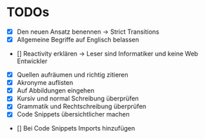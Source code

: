 # TODOs

- [x] Den neuen Ansatz benennen -> Strict Transitions
- [x] Allgemeine Begriffe auf Englisch belassen
- [] Reactivity erklären -> Leser sind Informatiker und keine Web Entwickler
- [x] Quellen aufräumen und richtig zitieren
- [x] Akronyme auflisten
- [x] Auf Abbildungen eingehen
- [x] Kursiv und normal Schreibung überprüfen
- [x] Grammatik und Rechtschreibung überprüfen
- [x] Code Snippets übersichtlicher machen
- [] Bei Code Snippets Imports hinzufügen
